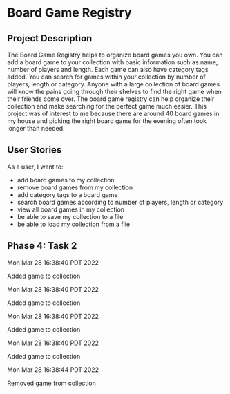 # Board Game Registry

## Project Description 
The Board Game Registry helps to organize board games you own. You can add a board game to your collection with basic information such as name, number of players and length. Each game can also have category tags added. You can search for games within your collection by number of players, length or category. Anyone with a large collection of board games will know the pains going through their shelves to find the right game when their friends come over. The board game registry can help organize their collection and make searching for the perfect game much easier. This project was of interest to me because there are around 40 board games in my house and picking the right board game for the evening often took longer than needed. 

## User Stories 

As a user, I want to:
- add board games to my collection
- remove board games from my collection
- add category tags to a board game
- search board games according to number of players, length or category
- view all board games in my collection
- be able to save my collection to a file
- be able to load my collection from a file 

## Phase 4: Task 2
Mon Mar 28 16:38:40 PDT 2022

Added game to collection

Mon Mar 28 16:38:40 PDT 2022

Added game to collection

Mon Mar 28 16:38:40 PDT 2022

Added game to collection

Mon Mar 28 16:38:40 PDT 2022

Added game to collection

Mon Mar 28 16:38:44 PDT 2022

Removed game from collection